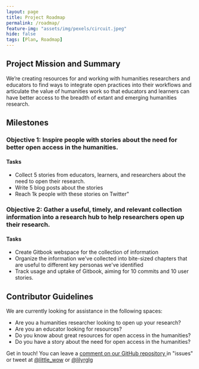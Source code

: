 ```yaml
---
layout: page
title: Project Roadmap
permalink: /roadmap/
feature-img: "assets/img/pexels/circuit.jpeg"
hide: false
tags: [Plan, Roadmap]
---
```


<h2> Project Mission and Summary </h2>
 We’re creating resources for and working with humanities researchers and educators to find ways to integrate open practices into their workflows and articulate the value of humanities work so that educators and learners can have better access to the breadth of extant and emerging humanities research.

<h2> Milestones </h2>

<h3> Objective 1: Inspire people with stories about the need for better open access in the humanities. </h3>

<h4> Tasks </h4>
<ul> <li> Collect 5 stories from educators, learners, and researchers about the need to open their research. </li>
  <li> Write 5 blog posts about the stories </li>
  <li> Reach 1k people with these stories on Twitter" </li>
</ul>

<h3> Objective 2: Gather a useful, timely, and relevant collection information into a research hub to help researchers open up their research. </h3>

<h4> Tasks </h4>
<ul> <li> Create Gitbook webspace for the collection of information </li>
<li> Organize the information we've collected into bite-sized chapters that are useful to different key personas we've identified </li>
  <li> Track usage and uptake of Gitbook, aiming for 10 commits and 10 user stories. </li>
</ul>

<h2> Contributor Guidelines </h2>
 
We are currently looking for assistance in the following spaces:

<ul> <li> Are you a humanities researcher looking to open up your research? </li>
  <li> Are you an educator looking for resources? </li>
  <li> Do you know about great resources for open access in the humanities? </li>
  <li> Do you have a story about the need for open access in the humanities? </li> </ul>

Get in touch! You can leave a <a href="https://github.com/little-wow/open-access-in-humanities"> comment on our GitHub repository </a> in "issues" or tweet at <a href="https://twitter.com/little_wow">@little_wow</a> or <a href="https://twitter.com/lilyrglg">@lilyrglg</a>
